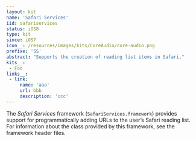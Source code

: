 ```yaml
---
layout: kit
name: 'Safari Services'
iid: safariservices
status: iOS8
type: kit
since: iOS7
icon__: /resources/images/kits/CoreAudio/core-audio.png
prefixe: 'SS'
abstract: "Supports the creation of reading list items in Safari."
kits__:
 - Foo
links__:
 - link:
     name: 'aaa'
     url: bbb
     description: 'ccc'
---
```


The *Safari Services* framework (`SafariServices.framework`) provides support for programmatically adding URLs to the user’s Safari reading list. For information about the class provided by this framework, see the framework header files.
